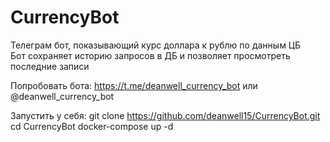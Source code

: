 # CurrencyBot  
Телеграм бот, показывающий курс доллара к рублю по данным ЦБ  
Бот сохраняет историю запросов в ДБ и позволяет просмотреть последние записи  

Попробовать бота: https://t.me/deanwell_currency_bot или @deanwell_currency_bot

Запустить у себя: 
git clone https://github.com/deanwell15/CurrencyBot.git
cd CurrencyBot
docker-compose up -d
